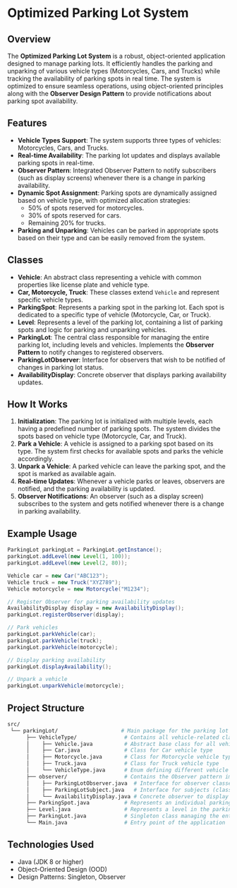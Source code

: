 # Optimized Parking Lot System

## Overview

The **Optimized Parking Lot System** is a robust, object-oriented application designed to manage parking lots. It efficiently handles the parking and unparking of various vehicle types (Motorcycles, Cars, and Trucks) while tracking the availability of parking spots in real time. The system is optimized to ensure seamless operations, using object-oriented principles along with the **Observer Design Pattern** to provide notifications about parking spot availability.

## Features

- **Vehicle Types Support**: The system supports three types of vehicles: Motorcycles, Cars, and Trucks.
- **Real-time Availability**: The parking lot updates and displays available parking spots in real-time.
- **Observer Pattern**: Integrated Observer Pattern to notify subscribers (such as display screens) whenever there is a change in parking availability.
- **Dynamic Spot Assignment**: Parking spots are dynamically assigned based on vehicle type, with optimized allocation strategies:
  - 50% of spots reserved for motorcycles.
  - 30% of spots reserved for cars.
  - Remaining 20% for trucks.
- **Parking and Unparking**: Vehicles can be parked in appropriate spots based on their type and can be easily removed from the system.


## Classes

- **Vehicle**: An abstract class representing a vehicle with common properties like license plate and vehicle type.
- **Car, Motorcycle, Truck**: These classes extend `Vehicle` and represent specific vehicle types.
- **ParkingSpot**: Represents a parking spot in the parking lot. Each spot is dedicated to a specific type of vehicle (Motorcycle, Car, or Truck).
- **Level**: Represents a level of the parking lot, containing a list of parking spots and logic for parking and unparking vehicles.
- **ParkingLot**: The central class responsible for managing the entire parking lot, including levels and vehicles. Implements the **Observer Pattern** to notify changes to registered observers.
- **ParkingLotObserver**: Interface for observers that wish to be notified of changes in parking lot status.
- **AvailabilityDisplay**: Concrete observer that displays parking availability updates.

## How It Works

1. **Initialization**: The parking lot is initialized with multiple levels, each having a predefined number of parking spots. The system divides the spots based on vehicle type (Motorcycle, Car, and Truck).
2. **Park a Vehicle**: A vehicle is assigned to a parking spot based on its type. The system first checks for available spots and parks the vehicle accordingly.
3. **Unpark a Vehicle**: A parked vehicle can leave the parking spot, and the spot is marked as available again.
4. **Real-time Updates**: Whenever a vehicle parks or leaves, observers are notified, and the parking availability is updated.
5. **Observer Notifications**: An observer (such as a display screen) subscribes to the system and gets notified whenever there is a change in parking availability.

## Example Usage

```java
ParkingLot parkingLot = ParkingLot.getInstance();
parkingLot.addLevel(new Level(1, 100));
parkingLot.addLevel(new Level(2, 80));

Vehicle car = new Car("ABC123");
Vehicle truck = new Truck("XYZ789");
Vehicle motorcycle = new Motorcycle("M1234");

// Register Observer for parking availability updates
AvailabilityDisplay display = new AvailabilityDisplay();
parkingLot.registerObserver(display);

// Park vehicles
parkingLot.parkVehicle(car);
parkingLot.parkVehicle(truck);
parkingLot.parkVehicle(motorcycle);

// Display parking availability
parkingLot.displayAvailability();

// Unpark a vehicle
parkingLot.unparkVehicle(motorcycle);
```
## Project Structure
```bash
src/
 └── parkingLot/                    # Main package for the parking lot system
      ├── VehicleType/               # Contains all vehicle-related classes and enums
      │    ├── Vehicle.java          # Abstract base class for all vehicle types
      │    ├── Car.java              # Class for Car vehicle type
      │    ├── Motorcycle.java       # Class for Motorcycle vehicle type
      │    ├── Truck.java            # Class for Truck vehicle type
      │    └── VehicleType.java      # Enum defining different vehicle types
      ├── observer/                  # Contains the Observer pattern implementation
      │    ├── ParkingLotObserver.java  # Interface for observer classes
      │    ├── ParkingLotSubject.java   # Interface for subjects (classes that notify observers)
      │    └── AvailabilityDisplay.java # Concrete observer to display parking availability
      ├── ParkingSpot.java           # Represents an individual parking spot
      ├── Level.java                 # Represents a level in the parking lot
      ├── ParkingLot.java            # Singleton class managing the entire parking lot system
      └── Main.java                  # Entry point of the application

```
## Technologies Used
- Java (JDK 8 or higher)
- Object-Oriented Design (OOD)
- Design Patterns: Singleton, Observer

